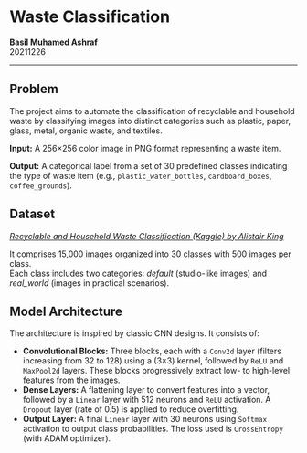 # Waste Classification

**Basil Muhamed Ashraf**  
20211226  

---

## Problem

The project aims to automate the classification of recyclable and household waste by classifying images into distinct categories such as plastic, paper, glass, metal, organic waste, and textiles.

**Input:** A 256×256 color image in PNG format representing a waste item.

**Output:** A categorical label from a set of 30 predefined classes indicating the type of waste item (e.g., `plastic_water_bottles`, `cardboard_boxes`, `coffee_grounds`).

## Dataset

[*Recyclable and Household Waste Classification (Kaggle) by Alistair King*](https://www.kaggle.com/datasets/alistairking/recyclable-and-household-waste-classification/data)

It comprises 15,000 images organized into 30 classes with 500 images per class.  
Each class includes two categories: *default* (studio-like images) and *real_world* (images in practical scenarios).

## Model Architecture

The architecture is inspired by classic CNN designs. It consists of:

- **Convolutional Blocks:** Three blocks, each with a `Conv2d` layer (filters increasing from 32 to 128) using a (3×3) kernel, followed by `ReLU` and `MaxPool2d` layers. These blocks progressively extract low- to high-level features from the images.
- **Dense Layers:** A flattening layer to convert features into a vector, followed by a `Linear` layer with 512 neurons and `ReLU` activation. A `Dropout` layer (rate of 0.5) is applied to reduce overfitting.
- **Output Layer:** A final `Linear` layer with 30 neurons using `Softmax` activation to output class probabilities. The loss used is `CrossEntropy` (with ADAM optimizer).
